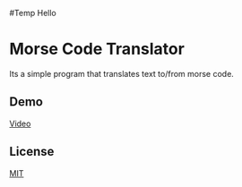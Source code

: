 #Temp Hello
# Morse Code Translator

Its a simple program that translates text to/from morse code.


## Demo

[Video](https://user-images.githubusercontent.com/88343134/177297970-c528fd5f-0b2f-4613-b74c-ab4f31230720.mp4)

## License

[MIT](https://choosealicense.com/licenses/mit/)


